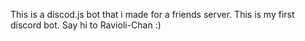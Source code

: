 This is a discod.js bot that i made for a friends server. This is my first discord bot. Say hi to Ravioli-Chan :)